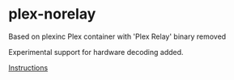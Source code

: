 # plex-norelay

Based on plexinc Plex container with 'Plex Relay' binary removed

Experimental support for hardware decoding added.

[Credits]: https://github.com/adnanklink/plex-norelay-hwdecoding

[Instructions](https://hub.docker.com/r/linuxserver/plex/)
